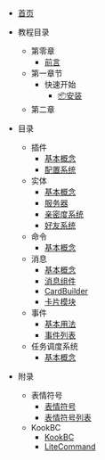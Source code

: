 - [首页](HomePage.md)

- 教程目录
  - 第零章
    - [前言](教程/第零章/Preparation.md)
  - 第一章节
    - 快速开始
      - [📦安装](教程/第一章/Install.md)
  - 第二章

- 目录
  - 插件
    - [基本概念](文档/插件/Index.md)
    - [配置系统](文档/插件/Config.md)
  - 实体
    - [基本概念](文档/实体/Index.md)
    - [服务器](文档/实体/Guild.md)
    - [亲密度系统](文档/实体/Intimacy.md)
    - [好友系统](文档/实体/Friend.md)
  - 命令
    - [基本概念](文档/命令/Index.md)
  - 消息
    - [基本概念](文档/消息/Index.md)
    - [消息组件](文档/消息/MessageComponent.md)
    - [CardBuilder](文档/消息/CardBuilder.md)
    - [卡片模块](文档/消息/CardModule.md)
  - 事件
    - [基本用法](文档/事件/Index.md)
    - [事件列表](文档/事件/EventList.md)
  - 任务调度系统
    - [基本概念](文档/任务调度系统/Index.md)
- 附录
  - 表情符号
    - [表情符号](附录/表情符号/emoji.md)
    - [表情符号列表](附录/表情符号/emoji-list.md)
  - KookBC
    - [KookBC](附录/KookBC/Index.md)
    - [LiteCommand](附录/KookBC/LiteCommand.md)

